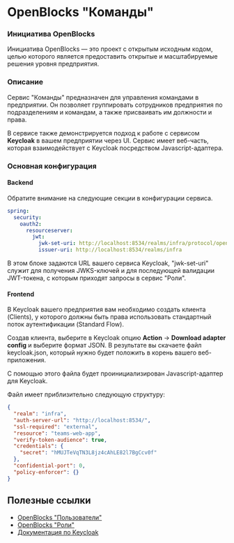 # OpenBlocks "Команды"

### Инициатива OpenBlocks

Инициатива OpenBlocks &mdash; это проект с открытым исходным кодом, целью которого
является предоставить открытые и масштабируемые решения уровня предприятия.

### Описание

Сервис "Команды" предназначен для управления командами в предприятии. Он позволяет
группировать сотрудников предприятия по подразделениям и командам, а также присваивать
им должности и права.

В сервисе также демонстрируется подход к работе с сервисом **Keycloak** в вашем предприятии
через UI. Сервис имеет веб-часть, которая взаимодействует с Keycloak посредством Javascript-адаптера.

### Основная конфигурация

#### Backend

Обратите внимание на следующие секции в конфигурации сервиса.

```yaml
spring:
  security:
    oauth2:
      resourceserver:
        jwt:
          jwk-set-uri: http://localhost:8534/realms/infra/protocol/openid-connect/certs
          issuer-uri: http://localhost:8534/realms/infra
```

В этом блоке задаются URL вашего сервиса Keycloak, "jwk-set-uri" служит для
получения JWKS-ключей и для последующей валидации JWT-токена, с которым приходят
запросы в сервис "Роли".

#### Frontend

В Keycloak вашего предприятия вам необходимо создать клиента (Clients), у которого
должны быть права использовать стандартный поток аутентификации (Standard Flow).

Создав клиента, выберите в Keycloak опцию **Action** -> **Download adapter config** и выберите
формат JSON. В результате вы скачаете файл keycloak.json, который нужно будет положить в корень
вашего веб-приложения. 

С помощью этого файла будет проинициализирован Javascript-адаптер
для Keycloak.

Файл имеет приблизительно следующую структуру:

```json
{
  "realm": "infra",
  "auth-server-url": "http://localhost:8534/",
  "ssl-required": "external",
  "resource": "teams-web-app",
  "verify-token-audience": true,
  "credentials": {
    "secret": "hMUJTeVqTN3L8jz4cAhLE82l7BgCcv0f"
  },
  "confidential-port": 0,
  "policy-enforcer": {}
}
```




## Полезные ссылки
* [OpenBlocks "Пользователи"](https://github.com/IgorIvkin/openblocks-users)
* [OpenBlocks "Роли"](https://github.com/IgorIvkin/openblocks-roles)
* [Документация по Keycloak](https://www.keycloak.org/documentation)